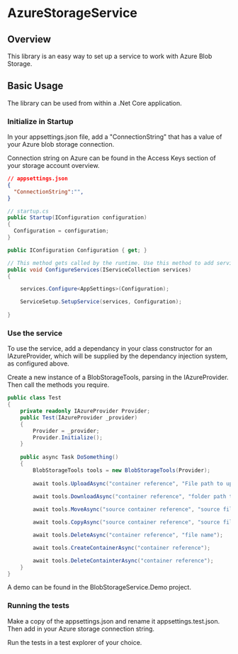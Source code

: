 # AzureStorageService

## Overview

This library is an easy way to set up a service to work with Azure Blob Storage. 

## Basic Usage

The library can be used from within a .Net Core application.

### Initialize in Startup

In your appsettings.json file, add a "ConnectionString" that has a value of your Azure blob storage connection.

Connection string on Azure can be found in the Access Keys section of your storage account overview.

``` JSON
// appsettings.json
{
  "ConnectionString":"",
}
```

``` C#
// startup.cs
public Startup(IConfiguration configuration)
{
  Configuration = configuration;
}

public IConfiguration Configuration { get; }

// This method gets called by the runtime. Use this method to add services to the container.
public void ConfigureServices(IServiceCollection services)
{

    services.Configure<AppSettings>(Configuration);

    ServiceSetup.SetupService(services, Configuration);
   
}
```

### Use the service

To use the service, add a dependancy in your class constructor for an IAzureProvider, which will be supplied by the dependancy injection system, as configured above.

Create a new instance of a BlobStorageTools, parsing in the IAzureProvider. Then call the methods you require.

``` C#
public class Test
{
    private readonly IAzureProvider Provider;
    public Test(IAzureProvider _provider)
    {
        Provider = _provider;
        Provider.Initialize();
    }
    
    public async Task DoSomething()
    {
        BlobStorageTools tools = new BlobStorageTools(Provider);
        
        await tools.UploadAsync("container reference", "File path to upload");
        
        await tools.DownloadAsync("container reference", "folder path to save to", "filename to download");

        await tools.MoveAsync("source container reference", "source file name",  "destination container reference", "destination file name");

        await tools.CopyAsync("source container reference", "source file name",  "destination container reference", "destination file name");

        await tools.DeleteAsync("container reference", "file name");

        await tools.CreateContainerAsync("container reference");

        await tools.DeleteContainterAsync("container reference");
    }
}
```

A demo can be found in the BlobStorageService.Demo project.

### Running the tests

Make a copy of the appsettings.json and rename it appsettings.test.json. Then add in your Azure storage connection string.

Run the tests in a test explorer of your choice.
